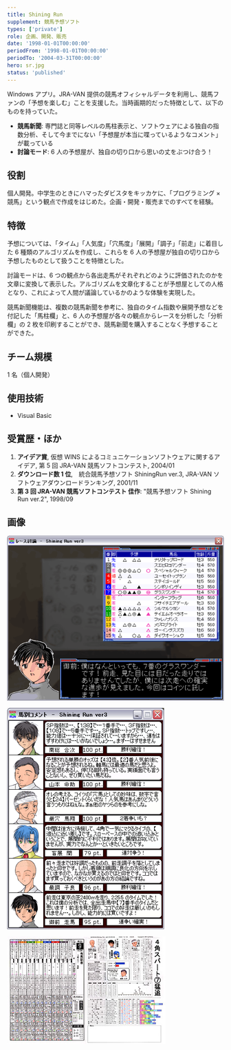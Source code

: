 ```yaml
---
title: Shining Run
supplement: 競馬予想ソフト
types: ['private']
role: 企画、開発、販売
date: '1998-01-01T00:00:00'
periodFrom: '1998-01-01T00:00:00'
periodTo: '2004-03-31T00:00:00'
hero: sr.jpg
status: 'published'
---
```


Windows アプリ。JRA-VAN 提供の競馬オフィシャルデータを利用し、競馬ファンの「予想を楽しむ」ことを支援した。当時画期的だった特徴として、以下のものを持っていた。

- **競馬新聞**: 専門誌と同等レベルの馬柱表示と、ソフトウェアによる独自の指数分析、そして今までにない「予想屋が本当に喋っているようなコメント」が載っている
- **討論モード**: 6 人の予想屋が、独自の切り口から思いの丈をぶつけ合う！

## 役割

個人開発。中学生のときにハマったダビスタをキッカケに、「プログラミング × 競馬」という観点で作成をはじめた。企画・開発・販売までのすべてを経験。

## 特徴

予想については、「タイム」「人気度」「穴馬度」「展開」「調子」「前走」に着目した 6 種類のアルゴリズムを作成し、これらを 6 人の予想屋が独自の切り口から予想したものとして扱うことを特徴とした。

討論モードは、6 つの観点から各出走馬がそれぞれどのように評価されたのかを文章に変換して表示した。アルゴリズムを文章化することが予想屋としての人格となり、これによって人間が議論しているかのような体験を実現した。

競馬新聞機能は、複数の競馬新聞を参考に、独自のタイム指数や展開予想などを付記した「馬柱欄」と、6 人の予想屋が各々の観点からレースを分析した「分析欄」の 2 枚を印刷することができ、競馬新聞を購入することなく予想することができた。

## チーム規模

1 名（個人開発）

## 使用技術

- Visual Basic

## 受賞歴・ほか

1. **アイデア賞**, 仮想 WINS によるコミュニケーションソフトウェアに関するアイデア, 第 5 回 JRA-VAN 競馬ソフトコンテスト, 2004/01
1. **ダウンロード数 1 位**,　統合競馬予想ソフト ShiningRun ver.3, JRA-VAN ソフトウェアダウンロードランキング, 2001/11
1. **第 3 回 JRA-VAN 競馬ソフトコンテスト 佳作**: "競馬予想ソフト Shining Run ver.2", 1998/09

## 画像

![ディスカッション](discuss.gif)

![コメント](comment.gif)

![競馬新聞](sr_paper.jpg)
